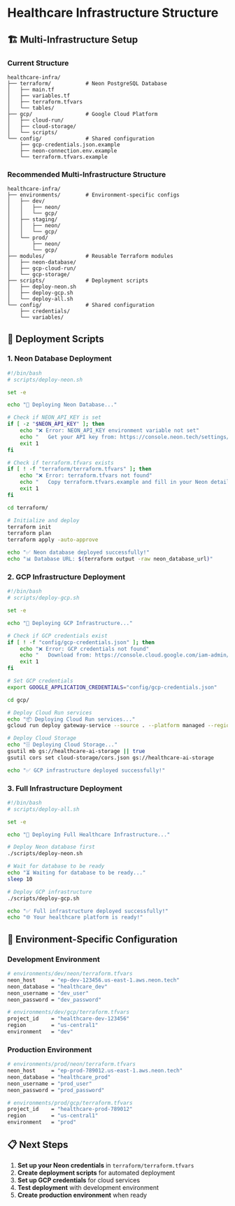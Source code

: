 # Healthcare Infrastructure Structure

## 🏗️ **Multi-Infrastructure Setup**

### **Current Structure**
```
healthcare-infra/
├── terraform/           # Neon PostgreSQL Database
│   ├── main.tf
│   ├── variables.tf
│   ├── terraform.tfvars
│   └── tables/
├── gcp/                 # Google Cloud Platform
│   ├── cloud-run/
│   ├── cloud-storage/
│   └── scripts/
└── config/              # Shared configuration
    ├── gcp-credentials.json.example
    ├── neon-connection.env.example
    └── terraform.tfvars.example
```

### **Recommended Multi-Infrastructure Structure**
```
healthcare-infra/
├── environments/        # Environment-specific configs
│   ├── dev/
│   │   ├── neon/
│   │   └── gcp/
│   ├── staging/
│   │   ├── neon/
│   │   └── gcp/
│   └── prod/
│       ├── neon/
│       └── gcp/
├── modules/             # Reusable Terraform modules
│   ├── neon-database/
│   ├── gcp-cloud-run/
│   └── gcp-storage/
├── scripts/             # Deployment scripts
│   ├── deploy-neon.sh
│   ├── deploy-gcp.sh
│   └── deploy-all.sh
└── config/              # Shared configuration
    ├── credentials/
    └── variables/
```

## 🚀 **Deployment Scripts**

### **1. Neon Database Deployment**
```bash
#!/bin/bash
# scripts/deploy-neon.sh

set -e

echo "🚀 Deploying Neon Database..."

# Check if NEON_API_KEY is set
if [ -z "$NEON_API_KEY" ]; then
    echo "❌ Error: NEON_API_KEY environment variable not set"
    echo "   Get your API key from: https://console.neon.tech/settings/api-keys"
    exit 1
fi

# Check if terraform.tfvars exists
if [ ! -f "terraform/terraform.tfvars" ]; then
    echo "❌ Error: terraform.tfvars not found"
    echo "   Copy terraform.tfvars.example and fill in your Neon details"
    exit 1
fi

cd terraform/

# Initialize and deploy
terraform init
terraform plan
terraform apply -auto-approve

echo "✅ Neon database deployed successfully!"
echo "📊 Database URL: $(terraform output -raw neon_database_url)"
```

### **2. GCP Infrastructure Deployment**
```bash
#!/bin/bash
# scripts/deploy-gcp.sh

set -e

echo "🚀 Deploying GCP Infrastructure..."

# Check if GCP credentials exist
if [ ! -f "config/gcp-credentials.json" ]; then
    echo "❌ Error: GCP credentials not found"
    echo "   Download from: https://console.cloud.google.com/iam-admin/serviceaccounts"
    exit 1
fi

# Set GCP credentials
export GOOGLE_APPLICATION_CREDENTIALS="config/gcp-credentials.json"

cd gcp/

# Deploy Cloud Run services
echo "📦 Deploying Cloud Run services..."
gcloud run deploy gateway-service --source . --platform managed --region us-central1

# Deploy Cloud Storage
echo "🗄️ Deploying Cloud Storage..."
gsutil mb gs://healthcare-ai-storage || true
gsutil cors set cloud-storage/cors.json gs://healthcare-ai-storage

echo "✅ GCP infrastructure deployed successfully!"
```

### **3. Full Infrastructure Deployment**
```bash
#!/bin/bash
# scripts/deploy-all.sh

set -e

echo "🚀 Deploying Full Healthcare Infrastructure..."

# Deploy Neon database first
./scripts/deploy-neon.sh

# Wait for database to be ready
echo "⏳ Waiting for database to be ready..."
sleep 10

# Deploy GCP infrastructure
./scripts/deploy-gcp.sh

echo "✅ Full infrastructure deployed successfully!"
echo "🌐 Your healthcare platform is ready!"
```

## 🔧 **Environment-Specific Configuration**

### **Development Environment**
```bash
# environments/dev/neon/terraform.tfvars
neon_host     = "ep-dev-123456.us-east-1.aws.neon.tech"
neon_database = "healthcare_dev"
neon_username = "dev_user"
neon_password = "dev_password"

# environments/dev/gcp/terraform.tfvars
project_id    = "healthcare-dev-123456"
region        = "us-central1"
environment   = "dev"
```

### **Production Environment**
```bash
# environments/prod/neon/terraform.tfvars
neon_host     = "ep-prod-789012.us-east-1.aws.neon.tech"
neon_database = "healthcare_prod"
neon_username = "prod_user"
neon_password = "prod_password"

# environments/prod/gcp/terraform.tfvars
project_id    = "healthcare-prod-789012"
region        = "us-central1"
environment   = "prod"
```

## 📋 **Next Steps**

1. **Set up your Neon credentials** in `terraform/terraform.tfvars`
2. **Create deployment scripts** for automated deployment
3. **Set up GCP credentials** for cloud services
4. **Test deployment** with development environment
5. **Create production environment** when ready
